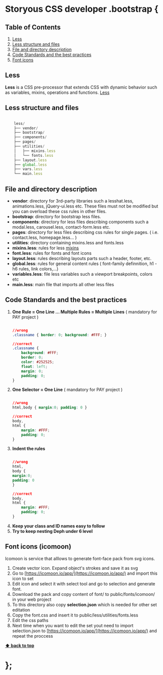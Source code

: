 # Storyous CSS developer .bootstrap {

## Table of Contents

1. [Less](#less)
1. [Less structure and files](#less-structure-and-files)
1. [File and directory description](#file-and-directory-description)
1. [Code Standards and the best practices](#code-standards-and-the-best-practices)
1. [Font icons](#font-icons)


## Less

**Less** is a CSS pre-processor that extends CSS with dynamic behavior such as variables, mixins, operations and functions.
[Less](http://lesscss.org/)



## Less structure and files

```javascript

    less/
    ├── vendor/
    ├── bootstrap/
    ├── components/
    ├── pages/
    ├── utilities/
    │   ├── mixins.less 
    │   └── fonts.less 
    ├── layout.less
    ├── global.less
    ├── vars.less
    └── main.less

   ```



## File and directory description

- **vendor**: directory for 3rd-party libraries such a lesshat.less, animations.less, jQuery-ui.less etc. These files must not be modified but you can overload these css rules in other files.
- **bootstrap**: directory for bootstrap less files.
- **components**: directory for less files describing components such a modal.less, carousel.less, contact-form.less etc.
- **pages**: directory for less files describing css rules for single pages. ( i.e. contact.less, homepage.less... )
- **utilities**:  directory containing mixins.less and fonts.less
- **mixins.less**: rules for less [mixins](https://github.com/Storyous/javascript)
- **font.less**:  rules for fonts and font icons
- **layout.less**: rules describing layouts parts such a header, footer, etc.
- **global.less**: rules for general content rules ( font-family definnition, h1 - h6 rules, link colors,...) 
- **variables.less**: file less variables such a viewport breakpoints, colors etc
- **main.less**: main file that imports all other less files




## Code Standards and the best practices

1. **One Rule = One Line … Multiple Rules = Multiple Lines**  ( mandatory for PAY project )
	```css
	
	//wrong
	.classname { border: 0; background: #FFF; } 
	
	//correct
	.classname { 
		background: #FFF;
		border: 0;
		color: #252525;
		float: left;
		margin: 0;
		padding: 0;
	}
	 ```
2. **One Selector = One Line**  ( mandatory for PAY project )
	```css
	
	//wrong
	html,body { margin:0; padding: 0 } 
	
	//correct
	body, 
	html {
		margin: #FFF;
		padding: 0;
	}
	
	 ```
3. **Indent the rules**
	```css
	
	//wrong
	html, 
	body { 
	margin:0; 
	padding: 0 
	} 
	
	//correct
	body, 
	html {
		margin: #FFF;
		padding: 0;
	}
	
	 ```
4. **Keep your class and ID names easy to follow**
5. **Try to keep nesting Deph under 6 level**




## Font icons (icomoon)

Icomoon is service that alllows to generate font-face pack from svg icons.

1. Create vector icon. Expand object's strokes and save it as svg
1. Go to [https://icomoon.io/app/](https://icomoon.io/app/) and import this icon to set
1. Edit icon and select it with select tool and go to selection and generate font.
1. Download the pack and copy content of font/ to public/fonts/icomoon/ in your web project
1. To this directory also copy **selection.json** which is needed for other set editation
1. Copy the font.css and insert it to public/less/utilities/fonts.less
1. Edit the css paths
1. Next time when you want to edit the set yout need to import selection.json to [https://icomoon.io/app/](https://icomoon.io/app/) and repeat the proccess




**[⬆ back to top](#table-of-contents)**


# };
